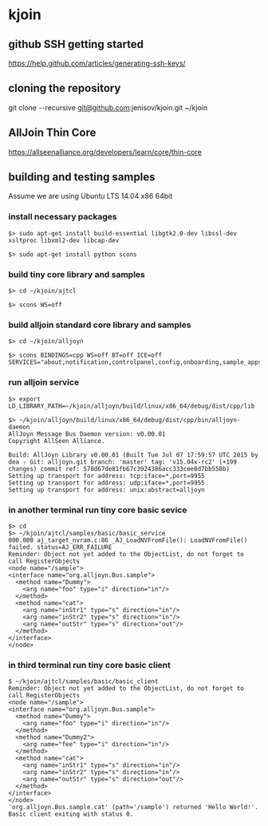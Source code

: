 # kjoin

## github SSH getting started
https://help.github.com/articles/generating-ssh-keys/

## cloning the repository
git clone --recursive git@github.com:jenisov/kjoin.git ~/kjoin

## AllJoin Thin Core
https://allseenalliance.org/developers/learn/core/thin-core

## building and testing samples

Assume we are using Ubuntu LTS 14.04 x86 64bit

### install necessary packages

`$> sudo apt-get install build-essential libgtk2.0-dev libssl-dev xsltproc libxml2-dev libcap-dev`

`$> sudo apt-get install python scons`

### build tiny core library and samples

```
$> cd ~/kjoin/ajtcl

$> scons WS=off
```

### build alljoin standard core library and samples

```
$> cd ~/kjoin/alljoyn

$> scons BINDINGS=cpp WS=off BT=off ICE=off SERVICES="about,notification,controlpanel,config,onboarding,sample_apps"
```

### run alljoin service

```
$> export LD_LIBRARY_PATH=~/kjoin/alljoyn/build/linux/x86_64/debug/dist/cpp/lib

$> ~/kjoin/alljoyn/build/linux/x86_64/debug/dist/cpp/bin/alljoyn-daemon
AllJoyn Message Bus Daemon version: v0.00.01
Copyright AllSeen Alliance.

Build: AllJoyn Library v0.00.01 (Built Tue Jul 07 17:59:57 UTC 2015 by dea - Git: alljoyn.git branch: 'master' tag: 'v15.04x-rc2' (+199 changes) commit ref: 578d67de81fb67c3924386acc333cee8d7bb558b)
Setting up transport for address: tcp:iface=*,port=9955
Setting up transport for address: udp:iface=*,port=9955
Setting up transport for address: unix:abstract=alljoyn
```

### in another terminal run tiny core basic sevice

```
$> cd
$> ~/kjoin/ajtcl/samples/basic/basic_service 
000.000 aj_target_nvram.c:86 _AJ_LoadNVFromFile(): LoadNVFromFile() failed. status=AJ_ERR_FAILURE
Reminder: Object not yet added to the ObjectList, do not forget to call RegisterObjects
<node name="/sample">
<interface name="org.alljoyn.Bus.sample">
  <method name="Dummy">
    <arg name="foo" type="i" direction="in"/>
  </method>
  <method name="cat">
    <arg name="inStr1" type="s" direction="in"/>
    <arg name="inStr2" type="s" direction="in"/>
    <arg name="outStr" type="s" direction="out"/>
  </method>
</interface>
</node>

```

### in third terminal run tiny core basic client

```
$ ~/kjoin/ajtcl/samples/basic/basic_client
Reminder: Object not yet added to the ObjectList, do not forget to call RegisterObjects
<node name="/sample">
<interface name="org.alljoyn.Bus.sample">
  <method name="Dummy">
    <arg name="foo" type="i" direction="in"/>
  </method>
  <method name="Dummy2">
    <arg name="fee" type="i" direction="in"/>
  </method>
  <method name="cat">
    <arg name="inStr1" type="s" direction="in"/>
    <arg name="inStr2" type="s" direction="in"/>
    <arg name="outStr" type="s" direction="out"/>
  </method>
</interface>
</node>
'org.alljoyn.Bus.sample.cat' (path='/sample') returned 'Hello World!'.
Basic client exiting with status 0.
```

